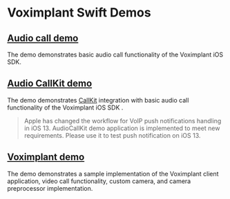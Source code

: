 # Voximplant Swift Demos

## [Audio call demo](AudioCall)
The demo demonstrates basic audio call functionality of the Voximplant iOS SDK.

## [Audio CallKit demo](AudioCallKit)
The demo demonstrates [CallKit](https://developer.apple.com/documentation/callkit) integration with basic audio call functionality of the Voximplant iOS SDK . 
> Apple has changed the workflow for VoIP push notifications handling in iOS 13.
> AudioCallKit demo application is implemented to meet new requirements. Please use it to test push notification on iOS 13.


## [Voximplant demo](VoximplantDemo)
The demo demonstrates a sample implementation of the Voximplant client application, video call functionality, custom camera, and camera preprocessor implementation.
